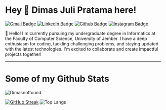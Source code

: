 # Hey 👋 Dimas Juli Pratama here!
[![Gmail Badge](https://img.shields.io/badge/dp4369344@gmail.com-143?style=for-the-badge&logo=gmail&logoColor=black&color=black&labelColor=darkorchid "Email me")](mailto:dp4369344@gmail.com) 
[![Linkedin Badge](https://img.shields.io/badge/Dimas%20Juli%20Pratama-%230077B5.svg?style=for-the-badge&logo=linkedin&logoColor=black&color=black&labelColor=darkorchid "Visit my LinkedIn profile")](http://linkedin.com/in/dimas-pratama-5177a6270) 
[![Github Badge](https://img.shields.io/badge/Dimas%20GitHub-%23121011.svg?style=for-the-badge&logo=github&logoColor=black&color=black&labelColor=darkorchid "Check out my GitHub")](https://www.github.com/dimasnotfound/)
[![Instagram Badge](https://img.shields.io/badge/Instagram-%23E4405F.svg?style=for-the-badge&logo=instagram&logoColor=white&color=black&labelColor=darkorchid "Follow me on Instagram")](https://www.instagram.com/di_masprtm?igsh=andhOWtsMGt1ZWIy)

<p align='left'>👋 Hello! I'm currently pursuing my undergraduate degree in Informatics at the Faculty of Computer Science, University of Jember. I have a deep enthusiasm for coding, tackling challenging problems, and staying updated with the latest technologies. I'm excited to collaborate and create impactful projects together!</p>

---

# Some of my Github Stats
<p align='left'> <img src='https://komarev.com/ghpvc/?username=Dimasnotfound&style=flat-square&color=blueviolet' alt='Dimasnotfound' /> </p>

[![GitHub Streak](https://streak-stats.demolab.com?user=Dimasnotfound&theme=midnight-purple&card_height=190)](https://git.io/streak-stats)
![Top Langs](https://github-readme-stats.vercel.app/api/top-langs/?username=Dimasnotfound&theme=midnight-purple&show_icons=true&layout=compact&langs_count=8&size_weight=0.5&count_weight=0.5)


